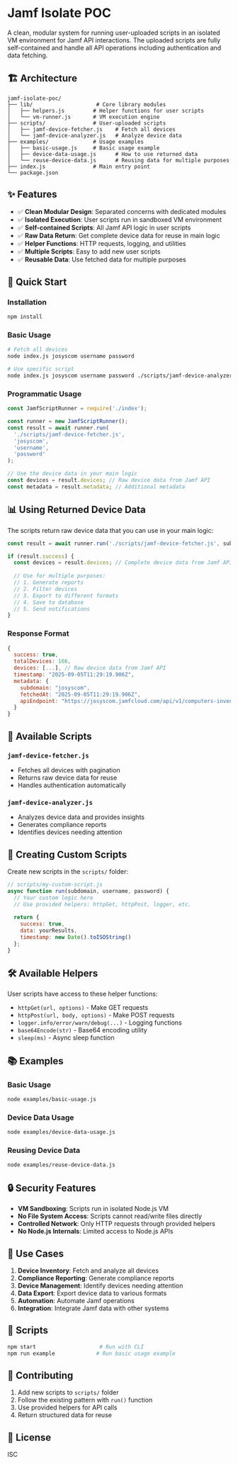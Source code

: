 # Jamf Isolate POC

A clean, modular system for running user-uploaded scripts in an isolated VM environment for Jamf API interactions. The uploaded scripts are fully self-contained and handle all API operations including authentication and data fetching.

## 🏗️ Architecture

```
jamf-isolate-poc/
├── lib/                    # Core library modules
│   ├── helpers.js         # Helper functions for user scripts
│   └── vm-runner.js       # VM execution engine
├── scripts/               # User-uploaded scripts
│   ├── jamf-device-fetcher.js    # Fetch all devices
│   └── jamf-device-analyzer.js   # Analyze device data
├── examples/              # Usage examples
│   ├── basic-usage.js     # Basic usage example
│   ├── device-data-usage.js      # How to use returned data
│   └── reuse-device-data.js      # Reusing data for multiple purposes
├── index.js               # Main entry point
└── package.json
```

## ✨ Features

- ✅ **Clean Modular Design**: Separated concerns with dedicated modules
- ✅ **Isolated Execution**: User scripts run in sandboxed VM environment
- ✅ **Self-contained Scripts**: All Jamf API logic in user scripts
- ✅ **Raw Data Return**: Get complete device data for reuse in main logic
- ✅ **Helper Functions**: HTTP requests, logging, and utilities
- ✅ **Multiple Scripts**: Easy to add new user scripts
- ✅ **Reusable Data**: Use fetched data for multiple purposes

## 🚀 Quick Start

### Installation
```bash
npm install
```

### Basic Usage
```bash
# Fetch all devices
node index.js josyscom username password

# Use specific script
node index.js josyscom username password ./scripts/jamf-device-analyzer.js
```

### Programmatic Usage
```javascript
const JamfScriptRunner = require('./index');

const runner = new JamfScriptRunner();
const result = await runner.run(
  './scripts/jamf-device-fetcher.js',
  'josyscom',
  'username',
  'password'
);

// Use the device data in your main logic
const devices = result.devices; // Raw device data from Jamf API
const metadata = result.metadata; // Additional metadata
```

## 📊 Using Returned Device Data

The scripts return raw device data that you can use in your main logic:

```javascript
const result = await runner.run('./scripts/jamf-device-fetcher.js', subdomain, username, password);

if (result.success) {
  const devices = result.devices; // Complete device data from Jamf API
  
  // Use for multiple purposes:
  // 1. Generate reports
  // 2. Filter devices
  // 3. Export to different formats
  // 4. Save to database
  // 5. Send notifications
}
```

### Response Format
```javascript
{
  success: true,
  totalDevices: 166,
  devices: [...], // Raw device data from Jamf API
  timestamp: "2025-09-05T11:29:19.906Z",
  metadata: {
    subdomain: "josyscom",
    fetchedAt: "2025-09-05T11:29:19.906Z",
    apiEndpoint: "https://josyscom.jamfcloud.com/api/v1/computers-inventory"
  }
}
```

## 📁 Available Scripts

### `jamf-device-fetcher.js`
- Fetches all devices with pagination
- Returns raw device data for reuse
- Handles authentication automatically

### `jamf-device-analyzer.js`
- Analyzes device data and provides insights
- Generates compliance reports
- Identifies devices needing attention

## 🔧 Creating Custom Scripts

Create new scripts in the `scripts/` folder:

```javascript
// scripts/my-custom-script.js
async function run(subdomain, username, password) {
  // Your custom logic here
  // Use provided helpers: httpGet, httpPost, logger, etc.
  
  return {
    success: true,
    data: yourResults,
    timestamp: new Date().toISOString()
  };
}
```

## 🛠️ Available Helpers

User scripts have access to these helper functions:

- `httpGet(url, options)` - Make GET requests
- `httpPost(url, body, options)` - Make POST requests
- `logger.info/error/warn/debug(...)` - Logging functions
- `base64Encode(str)` - Base64 encoding utility
- `sleep(ms)` - Async sleep function

## 📚 Examples

### Basic Usage
```bash
node examples/basic-usage.js
```

### Device Data Usage
```bash
node examples/device-data-usage.js
```

### Reusing Device Data
```bash
node examples/reuse-device-data.js
```

## 🔒 Security Features

- **VM Sandboxing**: Scripts run in isolated Node.js VM
- **No File System Access**: Scripts cannot read/write files directly
- **Controlled Network**: Only HTTP requests through provided helpers
- **No Node.js Internals**: Limited access to Node.js APIs

## 🎯 Use Cases

1. **Device Inventory**: Fetch and analyze all devices
2. **Compliance Reporting**: Generate compliance reports
3. **Device Management**: Identify devices needing attention
4. **Data Export**: Export device data to various formats
5. **Automation**: Automate Jamf operations
6. **Integration**: Integrate Jamf data with other systems

## 📝 Scripts

```bash
npm start                    # Run with CLI
npm run example             # Run basic usage example
```

## 🤝 Contributing

1. Add new scripts to `scripts/` folder
2. Follow the existing pattern with `run()` function
3. Use provided helpers for API calls
4. Return structured data for reuse

## 📄 License

ISC